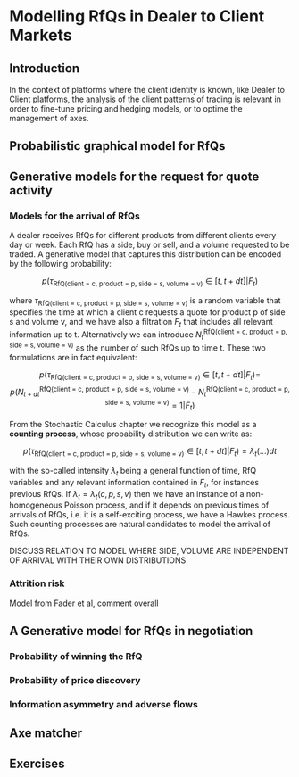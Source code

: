 # Modelling RfQs in Dealer to Client Markets

## Introduction

In the context of platforms where the client identity is known, like Dealer to Client platforms, the analysis of the client patterns of trading is relevant in order to fine-tune pricing and hedging models, or to optime the management of axes. 

## Probabilistic graphical model for RfQs

## Generative models for the request for quote activity

### Models for the arrival of RfQs

A dealer receives RfQs for different products from different clients every day or week. Each RfQ has a side, buy or sell, and a volume requested to be traded. A generative model that captures this distribution can be encoded by the following probability: 

$$p(\tau_{\text{RfQ}(\text{client = c, product = p, side = s, volume = v)}} \in [t, t+dt]|F_t)$$

where $\tau_{\text{RfQ}(\text{client = c, product = p, side = s, volume = v})}$ is a random variable that specifies the time at which a client $\text{c}$ requests a quote for product $\text{p}$ of side $\text{s}$ and volume $\text{v}$, and we have also a filtration $F_t$ that includes all relevant information up to t. Alternatively we can introduce $N_t^{\text{RfQ}(\text{client = c, product = p, side = s, volume = v)}}$ as the number of such RfQs up to time t. These two formulations are in fact equivalent:

$$p(\tau_{\text{RfQ}(\text{client = c, product = p, side = s, volume = v})} \in [t, t+dt]|F_t) = $$
$$ p(N_{t+dt}^{\text{RfQ}(\text{client = c, product = p, side = s, volume = v})} - N_t^{\text{RfQ}(\text{client = c, product = p, side = s, volume = v})} = 1|F_t)$$

From the Stochastic Calculus chapter we recognize this model as a **counting process**, whose probability distribution we can write as:

$$ p(\tau_{\text{RfQ}(\text{client = c, product = p, side = s, volume = v})} \in [t, t+dt]|F_t) = \lambda_t (...)dt$$

with the so-called intensity $\lambda_t$ being a general function of time, RfQ variables and any relevant information contained in $F_t$, for instances previous RfQs. If $\lambda_t = \lambda_t(c, p, s, v)$ then we have an instance of a non-homogeneous Poisson process, and if it depends on previous times of arrivals of RfQs, i.e. it is a self-exciting process, we have a Hawkes process. Such counting processes are natural candidates to model the arrival of RfQs.

DISCUSS RELATION TO MODEL WHERE SIDE, VOLUME ARE INDEPENDENT OF ARRIVAL WITH THEIR OWN DISTRIBUTIONS


### Attrition risk

Model from Fader et al, comment overall

## A Generative model for RfQs in negotiation

### Probability of winning the RfQ

### Probability of price discovery

### Information asymmetry and adverse flows

## Axe matcher


## Exercises
